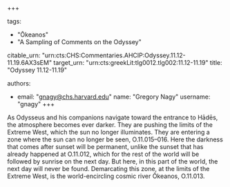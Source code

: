 +++

tags:
- "Ōkeanos"
- "A Sampling of Comments on the Odyssey"

citable_urn: "urn:cts:CHS:Commentaries.AHCIP:Odyssey.11.12-11.19.6AX3sEM"
target_urn: "urn:cts:greekLit:tlg0012.tlg002:11.12-11.19"
title: "Odyssey 11.12-11.19"

authors:
- email: "gnagy@chs.harvard.edu"
  name: "Gregory Nagy"
  username: "gnagy"
+++

<p>As Odysseus and his companions navigate toward the entrance to Hādēs, the atmosphere becomes ever darker. They are pushing the limits of the Extreme West, which the sun no longer illuminates. They are entering a zone where the sun can no longer be seen, O.11.015–016. Here the darkness that comes after sunset will be permanent, unlike the sunset that has already happened at O.11.012, which for the rest of the world will be followed by sunrise on the next day. But here, in this part of the world, the next day will never be found. Demarcating this zone, at the limits of the Extreme West, is the world-encircling cosmic river Ōkeanos, O.11.013. </p>